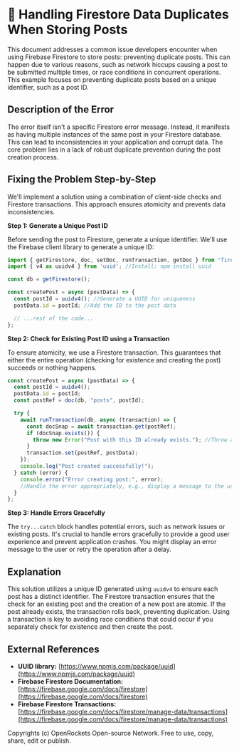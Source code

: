 # 🐞 Handling Firestore Data Duplicates When Storing Posts


This document addresses a common issue developers encounter when using Firebase Firestore to store posts: preventing duplicate posts.  This can happen due to various reasons, such as network hiccups causing a post to be submitted multiple times, or race conditions in concurrent operations.  This example focuses on preventing duplicate posts based on a unique identifier, such as a post ID.


## Description of the Error

The error itself isn't a specific Firestore error message. Instead, it manifests as having multiple instances of the same post in your Firestore database. This can lead to inconsistencies in your application and corrupt data.  The core problem lies in a lack of robust duplicate prevention during the post creation process.


## Fixing the Problem Step-by-Step

We'll implement a solution using a combination of client-side checks and Firestore transactions. This approach ensures atomicity and prevents data inconsistencies.

**Step 1: Generate a Unique Post ID**

Before sending the post to Firestore, generate a unique identifier.  We'll use the Firebase client library to generate a unique ID:


```javascript
import { getFirestore, doc, setDoc, runTransaction, getDoc } from "firebase/firestore";
import { v4 as uuidv4 } from 'uuid'; //Install: npm install uuid

const db = getFirestore();

const createPost = async (postData) => {
  const postId = uuidv4(); //Generate a UUID for uniqueness
  postData.id = postId; //Add the ID to the post data

  // ...rest of the code...
};
```

**Step 2: Check for Existing Post ID using a Transaction**

To ensure atomicity, we use a Firestore transaction. This guarantees that either the entire operation (checking for existence and creating the post) succeeds or nothing happens.

```javascript
const createPost = async (postData) => {
  const postId = uuidv4();
  postData.id = postId;
  const postRef = doc(db, "posts", postId);

  try {
    await runTransaction(db, async (transaction) => {
      const docSnap = await transaction.get(postRef);
      if (docSnap.exists()) {
        throw new Error("Post with this ID already exists."); //Throw an error if post exists
      }
      transaction.set(postRef, postData);
    });
    console.log("Post created successfully!");
  } catch (error) {
    console.error("Error creating post:", error);
    //Handle the error appropriately, e.g., display a message to the user.
  }
};

```

**Step 3:  Handle Errors Gracefully**

The `try...catch` block handles potential errors, such as network issues or existing posts. It's crucial to handle errors gracefully to provide a good user experience and prevent application crashes.  You might display an error message to the user or retry the operation after a delay.



## Explanation

This solution utilizes a unique ID generated using `uuidv4` to ensure each post has a distinct identifier.  The Firestore transaction ensures that the check for an existing post and the creation of a new post are atomic.  If the post already exists, the transaction rolls back, preventing duplication.  Using a transaction is key to avoiding race conditions that could occur if you separately check for existence and then create the post.

## External References

* **UUID library:** [https://www.npmjs.com/package/uuid](https://www.npmjs.com/package/uuid)
* **Firebase Firestore Documentation:** [https://firebase.google.com/docs/firestore](https://firebase.google.com/docs/firestore)
* **Firebase Firestore Transactions:** [https://firebase.google.com/docs/firestore/manage-data/transactions](https://firebase.google.com/docs/firestore/manage-data/transactions)


Copyrights (c) OpenRockets Open-source Network. Free to use, copy, share, edit or publish.

